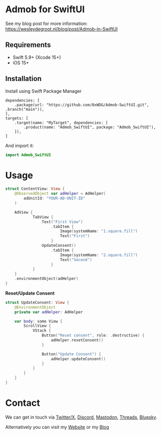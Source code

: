 # Admob for SwiftUI

See my blog post for more information: https://wesleydegroot.nl/blog/post/Admob-in-SwiftUI


## Requirements

- Swift 5.9+ (Xcode 15+)
- iOS 15+

## Installation

Install using Swift Package Manager

```
dependencies: [
    .package(url: "https://github.com/0xWDG/Admob-SwiftUI.git", .branch("main")),
],
targets: [
    .target(name: "MyTarget", dependencies: [
        .product(name: "Admob_SwiftUI", package: "Admob_SwiftUI"),
    ]),
]
```

And import it:
```swift
import Admob_SwiftUI
```

# Usage
```swift
struct ContentView: View {
    @ObservedObject var adHelper = AdHelper(
        adUnitId: "YOUR-AD-UNIT-ID"
    )

    AdView {
            TabView {
                Text("First View")
                    .tabItem {
                        Image(systemName: "1.square.fill")
                        Text("First")
                    }
                UpdateConsent()
                    .tabItem {
                        Image(systemName: "2.square.fill")
                        Text("Second")
                    }
            }
    }
    .environmentObject(adHelper)
}
```

**Reset/Update Consent**
```Swift
struct UpdateConsent: View {
    @EnvironmentObject
    private var adHelper: AdHelper

    var body: some View {
        ScrollView {
            VStack {
                Button("Reset consent", role: .destructive) {
                    adHelper.resetConsent()
                }

                Button("Update Consent") {
                    adHelper.updateConsent()
                }
            }
        }
    }
}
```

# Contact

We can get in touch via [Twitter/X](https://twitter.com/0xWDG), [Discord](https://discordapp.com/users/918438083861573692), [Mastodon](https://iosdev.space/@0xWDG), [Threads](http://threads.net/@0xwdg), [Bluesky](https://bsky.app/profile/0xwdg.bsky.social).

Alternatively you can visit my [Website](https://wesleydegroot.nl) or my [Blog](https://wdg.codes)
